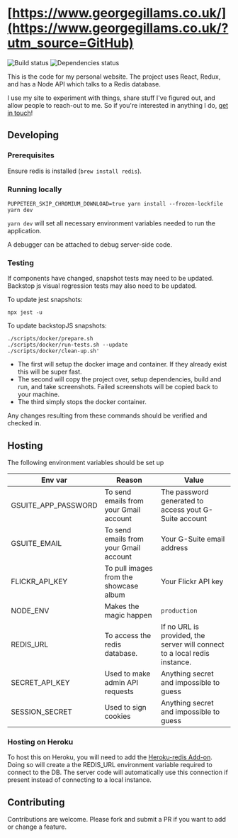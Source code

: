 # [https://www.georgegillams.co.uk/](https://www.georgegillams.co.uk/?utm_source=GitHub)

![Build status](https://github.com/georgegillams/georgegillams.co.uk/workflows/CI/badge.svg)
![Dependencies status](https://img.shields.io/david/georgegillams/georgegillams.co.uk)

This is the code for my personal website. The project uses React, Redux, and has a Node API which talks to a Redis database.

I use my site to experiment with things, share stuff I've figured out, and allow people to reach-out to me. So if you're interested in anything I do, [get in touch](https://www.georgegillams.co.uk/contact?utm_source=GitHub)!

## Developing

### Prerequisites

Ensure redis is installed (`brew install redis`).

### Running locally

```
PUPPETEER_SKIP_CHROMIUM_DOWNLOAD=true yarn install --frozen-lockfile
yarn dev
```

`yarn dev` will set all necessary environment variables needed to run the application.

A debugger can be attached to debug server-side code.

### Testing

If components have changed, snapshot tests may need to be updated. Backstop js visual regression tests may also need to be updated.

To update jest snapshots:

```
npx jest -u
```

To update backstopJS snapshots:

```
./scripts/docker/prepare.sh
./scripts/docker/run-tests.sh --update
./scripts/docker/clean-up.sh'
```

- The first will setup the docker image and container. If they already exist this will be super fast.
- The second will copy the project over, setup dependencies, build and run, and take screenshots. Failed screenshots will be copied back to your machine.
- The third simply stops the docker container.

Any changes resulting from these commands should be verified and checked in.

## Hosting

The following environment variables should be set up

| Env var             | Reason                                 | Value                                                                     |
| ------------------- | -------------------------------------- | ------------------------------------------------------------------------- |
| GSUITE_APP_PASSWORD | To send emails from your Gmail account | The password generated to access yout G-Suite account                     |
| GSUITE_EMAIL        | To send emails from your Gmail account | Your G-Suite email address                                                |
| FLICKR_API_KEY      | To pull images from the showcase album | Your Flickr API key                                                       |
| NODE_ENV            | Makes the magic happen                 | `production`                                                              |
| REDIS_URL           | To access the redis database.          | If no URL is provided, the server will connect to a local redis instance. |
| SECRET_API_KEY      | Used to make admin API requests        | Anything secret and impossible to guess                                   |
| SESSION_SECRET      | Used to sign cookies                   | Anything secret and impossible to guess                                   |

### Hosting on Heroku

To host this on Heroku, you will need to add the [Heroku-redis Add-on](https://devcenter.heroku.com/articles/heroku-redis). Doing so will create a the REDIS_URL environment variable required to connect to the DB. The server code will automatically use this connection if present instead of connecting to a local instance.

## Contributing

Contributions are welcome. Please fork and submit a PR if you want to add or change a feature.
